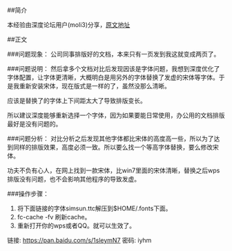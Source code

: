 ##简介

本经验由深度论坛用户(moli3)分享，[原文地址](https://bbs.deepin.org/forum.php?mod=viewthread&tid=135304&extra=)

##正文

###问题现象：
公司同事排版好的文档，本来只有一页发到我这就变成两页了。

###问题说明：
然后拿多个文档对比后发现因该是字体问题，我想到深度优化了字体配置，让字体更清晰，大概明白是用另外的字体替换了发虚的宋体等字体。于是我重新安装宋体，现在版式是一样的了，虽然没那么清晰。

 应该是替换了的字体上下间距太大了导致排版变长。

所以建议深度能够重新选择一个字体，因为如果要能日常使用，办公用的文档排版最好是没有问题的。


###问题分析：
 对比分析之后发现其他字体都比宋体的高度高一些，所以为了达到同样的排版效果，高度必须一致。所以要么找一个等高字体替换，要么修改宋体。

功夫不负有心人，在网上找到一款宋体，比win7里面的宋体清晰，替换之后wps排版没有问题，也不会影响其他程序的导致发虚。

###操作步骤：
 1.  将下面链接的字体simsun.ttc解压到$HOME/.fonts下面。
 2.   fc-cache -fv 刷新cache。
 3.   重新打开你的wps或者QQ。就可以生效了。


链接: https://pan.baidu.com/s/1sleymN7 密码: iyhm